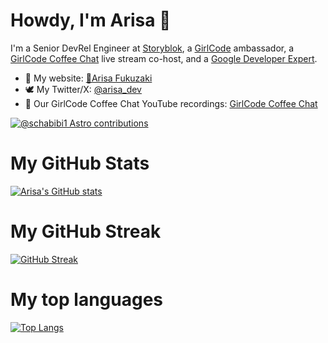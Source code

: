 # Howdy, I'm Arisa 👋

I'm a Senior DevRel Engineer at [Storyblok](https://www.storyblok.com/), a [GirlCode](https://www.girl-code.co.uk/) ambassador, a [GirlCode Coffee Chat](https://github.com/GirlCode-Coffee) live stream co-host, and a [Google Developer Expert](https://twitter.com/GoogleDevExpert).


- 🌱 My website: [🥑Arisa Fukuzaki](https://bento.me/arisa-fukuzaki)
- 🕊 My Twitter/X: [@arisa_dev](https://twitter.com/arisa_dev)
- 👯 Our GirlCode Coffee Chat YouTube recordings: [GirlCode Coffee Chat](https://www.youtube.com/playlist?list=PLIpMd31xW20uikh-puAqqlyEJ77l624vo)

[![@schabibi1 Astro contributions](https://astro.badg.es/v1/contributor/schabibi1.svg)](https://astro.badg.es/v1/contributor/schabibi1/)

# My GitHub Stats
[![Arisa's GitHub stats](https://github-readme-stats.vercel.app/api?username=schabibi1)](https://github.com/schabibi1/github-readme-stats)

# My GitHub Streak
[![GitHub Streak](https://github-readme-streak-stats.herokuapp.com/?user=schabibi1)](https://git.io/streak-stats)

# My top languages
[![Top Langs](https://github-readme-stats.vercel.app/api/top-langs/?username=schabibi1)](https://github.com/schabibi1/github-readme-stats)

<!--
**schabibi1/schabibi1** is a ✨ _special_ ✨ repository because its `README.md` (this file) appears on your GitHub profile.

Here are some ideas to get you started:

- 🔭 I’m currently working on ...
- 🌱 I’m currently learning ...
- 👯 I’m looking to collaborate on ...
- 🤔 I’m looking for help with ...
- 💬 Ask me about ...
- 📫 How to reach me: ...
- 😄 Pronouns: ...
- ⚡ Fun fact: ...
-->
